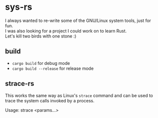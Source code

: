 # sys-rs

I always wanted to re-write some of the GNU/Linux system tools, just for fun.  
I was also looking for a project I could work on to learn Rust.  
Let's kill two birds with one stone :)  

## build

* `cargo build` for debug mode  
* `cargo build --release` for release mode  

## strace-rs

This works the same way as Linux's `strace` command and can be used to trace
the system calls invoked by a process.  

Usage: strace <command> <params...>  
